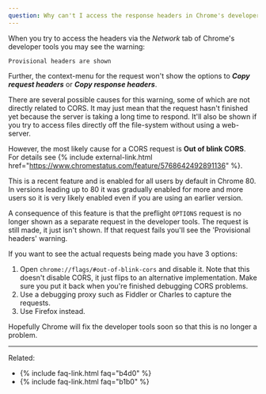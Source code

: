 ```yaml
---
question: Why can't I access the response headers in Chrome's developer tools?
---
```


When you try to access the headers via the *Network* tab of Chrome's developer tools you may see the warning:

```
Provisional headers are shown
```

Further, the context-menu for the request won't show the options to ***Copy request headers*** or
***Copy response headers***.

There are several possible causes for this warning, some of which are not directly related to CORS. It may just mean
that the request hasn't finished yet because the server is taking a long time to respond. It'll also be shown if you try
to access files directly off the file-system without using a web-server.

However, the most likely cause for a CORS request is **Out of blink CORS**. For details see
{% include external-link.html href="https://www.chromestatus.com/feature/5768642492891136" %}.

This is a recent feature and is enabled for all users by default in Chrome 80. In versions leading up to 80 it was
gradually enabled for more and more users so it is very likely enabled even if you are using an earlier version.

A consequence of this feature is that the preflight `OPTIONS` request is no longer shown as a separate request in the
developer tools. The request is still made, it just isn't shown. If that request fails you'll see the 'Provisional
headers' warning.

If you want to see the actual requests being made you have 3 options:

1. Open `chrome://flags/#out-of-blink-cors` and disable it. Note that this doesn't disable CORS, it just flips to an
   alternative implementation. Make sure you put it back when you're finished debugging CORS problems.
2. Use a debugging proxy such as Fiddler or Charles to capture the requests.
3. Use Firefox instead.

Hopefully Chrome will fix the developer tools soon so that this is no longer a problem.

---

Related:

* {% include faq-link.html faq="b4d0" %}
* {% include faq-link.html faq="b1b0" %}
